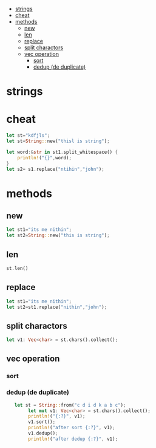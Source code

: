 - [strings](#strings)
- [cheat](#cheat)
- [methods](#methods)
  - [new](#new)
  - [len](#len)
  - [replace](#replace)
  - [split charactors](#split-charactors)
  - [vec operation](#vec-operation)
    - [sort](#sort)
    - [dedup (de duplicate)](#dedup-de-duplicate)

# strings

# cheat

```rust
let st="kdfjls";
let st=String::new("thisl is string");

let word:&str in st1.split_whitespace() {
    println!("{}",word);
}
let s2= s1.replace("ntihin","john");
```

# methods

## new

```rust
let st1="its me nithin";
let st2=String::new("this is string");
```

## len

```rust
st.len()
```

## replace

```rust
let st1="its me nithin";
let st2=st1.replace("nithin","john");
```

## split charactors

```rust
let v1: Vec<char> = st.chars().collect();
```

## vec operation

### sort

### dedup (de duplicate)

```rust
   let st = String::from("c d i d k a b c");
        let mut v1: Vec<char> = st.chars().collect();
        println!("{:?}", v1);
        v1.sort();
        println!("after sort {:?}", v1);
        v1.dedup();
        println!("after dedup {:?}", v1);
```
